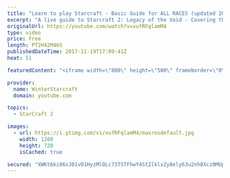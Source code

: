 ```yaml
---
title: "Learn to play Starcraft - Basic Guide for ALL RACES (updated 2017)"
excerpt: "A live guide to Starcraft 2: Legacy of the Void - Covering the basics and build orders for all of the races, and covering the important decisions to be made early in the game.  Not a step by step guide but a demonstration once you have the very basics of the units and races!"
originalUrl: https://youtube.com/watch?v=xufRFqlamM4
type: video
price: Free
length: PT2H42M46S
publishedDateTime: 2017-11-19T17:09:41Z
heat: 51

featuredContent: "<iframe width=\"800\" height=\"500\" frameborder=\"0\" src=\"https://www.youtube.com/embed/xufRFqlamM4\" allow=\"accelerometer; autoplay; encrypted-media; gyroscope; picture-in-picture\" allowfullscreen></iframe>"

provider:
  name: WinterStarcraft
  domain: youtube.com

topics:
  - StarCraft 2

images:
  - url: https://i.ytimg.com/vi/xufRFqlamM4/maxresdefault.jpg
    width: 1280
    height: 720
    isCached: true

secured: "XWKt6ki06sJ01v01HyzMlOLc73TSTFhwY4St2lklxZy8ely63u2nh8Xcz0MUpkYLJboOAoCtE3UA2DkjvXM6hVCiQcsUBSbNEYabTGbKEuvnMgIfoBpcj64aMg8bYcDuFq1Zxdqa9erY/x6ZD4Usn65kS7zoqLSMtxqWpby5zt60s+Xw2BPEBTaLC25p1ngjHEaYOFslVJ3Ses4bGUQkJBLuYgIs0zpf8CTVWin9lXjPGSxBerIC3DgFgsrKDPQXYQeGOPdi6pnIda7oxt1Nx/ifF1yMCn2LkTmjGzYUKgUhmRjG4Jr1NG85ud6Ze6HlJu1hzP/2n39ehkweK70n9RyK7RwtPL0l8VKHqJ0h6wxCC+wB8KvL4fLNrmhu9pvSFEp9/QmohoD4Ig6/sCAbquyDH5o4mmW4anKZjc9ZlEBHyUPBegb58H0qLqJYBPUG;KYzZRlj3VBjprxrkooFywg=="
---
```


